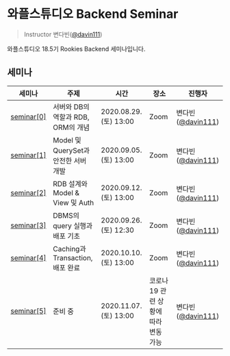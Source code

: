 # 와플스튜디오 Backend Seminar

> Instructor 변다빈([@davin111](https://github.com/davin111))

와플스튜디오 18.5기 Rookies Backend 세미나입니다.

## 세미나

| 세미나 | 주제 | 시간 | 장소 | 진행자 |
| --- | --- | --- | --- | --- |
| [seminar[0]](seminar0) | 서버와 DB의 역할과 RDB, ORM의 개념 | 2020.08.29.(토) 13:00 | Zoom | 변다빈([@davin111](https://github.com/davin111)) |
| [seminar[1]](seminar1) | Model 및 QuerySet과 안전한 서버 개발 | 2020.09.05.(토) 13:00 | Zoom | 변다빈([@davin111](https://github.com/davin111)) |
| [seminar[2]](seminar2) | RDB 설계와 Model & View 및 Auth | 2020.09.12.(토) 13:00 | Zoom | 변다빈([@davin111](https://github.com/davin111)) |
| [seminar[3]](seminar3) | DBMS의 query 실행과 배포 기초 | 2020.09.26.(토) 12:30 | Zoom | 변다빈([@davin111](https://github.com/davin111)) |
| [seminar[4]](seminar4) | Caching과 Transaction, 배포 완료 | 2020.10.10.(토) 13:00 | Zoom | 변다빈([@davin111](https://github.com/davin111)) |
| [seminar[5]](seminar5) | 준비 중 | 2020.11.07.(토) 13:00 | 코로나19 관련 상황에 따라 변동 가능 | 변다빈([@davin111](https://github.com/davin111)) |
